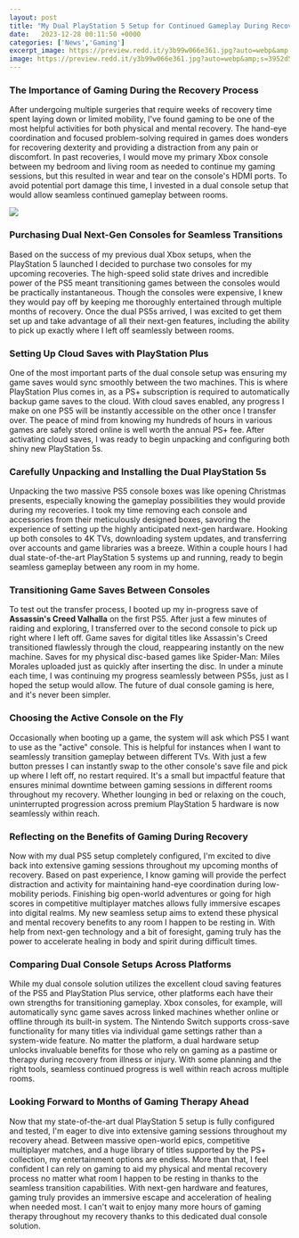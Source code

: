 ```yaml
---
layout: post
title: "My Dual PlayStation 5 Setup for Continued Gameplay During Recovery"
date:   2023-12-28 00:11:50 +0000
categories: ['News','Gaming']
excerpt_image: https://preview.redd.it/y3b99w066e361.jpg?auto=webp&amp;s=3952d5bc213dd038782b043cf84ab9ee94e337eb
image: https://preview.redd.it/y3b99w066e361.jpg?auto=webp&amp;s=3952d5bc213dd038782b043cf84ab9ee94e337eb
---
```


### **The Importance of Gaming During the Recovery Process** 
After undergoing multiple surgeries that require weeks of recovery time spent laying down or limited mobility, I've found gaming to be one of the most helpful activities for both physical and mental recovery. The hand-eye coordination and focused problem-solving required in games does wonders for recovering dexterity and providing a distraction from any pain or discomfort. In past recoveries, I would move my primary Xbox console between my bedroom and living room as needed to continue my gaming sessions, but this resulted in wear and tear on the console's HDMI ports. To avoid potential port damage this time, I invested in a dual console setup that would allow seamless continued gameplay between rooms.

![](https://preview.redd.it/y3b99w066e361.jpg?auto=webp&amp;s=3952d5bc213dd038782b043cf84ab9ee94e337eb)
### **Purchasing Dual Next-Gen Consoles for Seamless Transitions**
Based on the success of my previous dual Xbox setups, when the PlayStation 5 launched I decided to purchase two consoles for my upcoming recoveries. The high-speed solid state drives and incredible power of the PS5 meant transitioning games between the consoles would be practically instantaneous. Though the consoles were expensive, I knew they would pay off by keeping me thoroughly entertained through multiple months of recovery. Once the dual PS5s arrived, I was excited to get them set up and take advantage of all their next-gen features, including the ability to pick up exactly where I left off seamlessly between rooms.
### **Setting Up Cloud Saves with PlayStation Plus**  
One of the most important parts of the dual console setup was ensuring my game saves would sync smoothly between the two machines. This is where PlayStation Plus comes in, as a PS+ subscription is required to automatically backup game saves to the cloud. With cloud saves enabled, any progress I make on one PS5 will be instantly accessible on the other once I transfer over. The peace of mind from knowing my hundreds of hours in various games are safely stored online is well worth the annual PS+ fee. After activating cloud saves, I was ready to begin unpacking and configuring both shiny new PlayStation 5s.
### **Carefully Unpacking and Installing the Dual PlayStation 5s**
Unpacking the two massive PS5 console boxes was like opening Christmas presents, especially knowing the gameplay possibilities they would provide during my recoveries. I took my time removing each console and accessories from their meticulously designed boxes, savoring the experience of setting up the highly anticipated next-gen hardware. Hooking up both consoles to 4K TVs, downloading system updates, and transferring over accounts and game libraries was a breeze. Within a couple hours I had dual state-of-the-art PlayStation 5 systems up and running, ready to begin seamless gameplay between any room in my home. 
### **Transitioning Game Saves Between Consoles**  
To test out the transfer process, I booted up my in-progress save of **Assassin's Creed Valhalla** on the first PS5. After just a few minutes of raiding and exploring, I transferred over to the second console to pick up right where I left off. Game saves for digital titles like Assassin's Creed transitioned flawlessly through the cloud, reappearing instantly on the new machine. Saves for my physical disc-based games like Spider-Man: Miles Morales uploaded just as quickly after inserting the disc. In under a minute each time, I was continuing my progress seamlessly between PS5s, just as I hoped the setup would allow. The future of dual console gaming is here, and it's never been simpler.
### **Choosing the Active Console on the Fly**  
Occasionally when booting up a game, the system will ask which PS5 I want to use as the "active" console. This is helpful for instances when I want to seamlessly transition gameplay between different TVs. With just a few button presses I can instantly swap to the other console's save file and pick up where I left off, no restart required. It's a small but impactful feature that ensures minimal downtime between gaming sessions in different rooms throughout my recovery. Whether lounging in bed or relaxing on the couch, uninterrupted progression across premium PlayStation 5 hardware is now seamlessly within reach.
### **Reflecting on the Benefits of Gaming During Recovery**
Now with my dual PS5 setup completely configured, I'm excited to dive back into extensive gaming sessions throughout my upcoming months of recovery. Based on past experience, I know gaming will provide the perfect distraction and activity for maintaining hand-eye coordination during low-mobility periods. Finishing big open-world adventures or going for high scores in competitive multiplayer matches allows fully immersive escapes into digital realms. My new seamless setup aims to extend these physical and mental recovery benefits to any room I happen to be resting in. With help from next-gen technology and a bit of foresight, gaming truly has the power to accelerate healing in body and spirit during difficult times.
### **Comparing Dual Console Setups Across Platforms** 
While my dual console solution utilizes the excellent cloud saving features of the PS5 and PlayStation Plus service, other platforms each have their own strengths for transitioning gameplay. Xbox consoles, for example, will automatically sync game saves across linked machines whether online or offline through its built-in system. The Nintendo Switch supports cross-save functionality for many titles via individual game settings rather than a system-wide feature. No matter the platform, a dual hardware setup unlocks invaluable benefits for those who rely on gaming as a pastime or therapy during recovery from illness or injury. With some planning and the right tools, seamless continued progress is well within reach across multiple rooms.
### **Looking Forward to Months of Gaming Therapy Ahead**
Now that my state-of-the-art dual PlayStation 5 setup is fully configured and tested, I'm eager to dive into extensive gaming sessions throughout my recovery ahead. Between massive open-world epics, competitive multiplayer matches, and a huge library of titles supported by the PS+ collection, my entertainment options are endless. More than that, I feel confident I can rely on gaming to aid my physical and mental recovery process no matter what room I happen to be resting in thanks to the seamless transition capabilities. With next-gen hardware and features, gaming truly provides an immersive escape and acceleration of healing when needed most. I can't wait to enjoy many more hours of gaming therapy throughout my recovery thanks to this dedicated dual console solution.